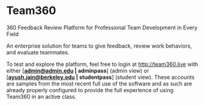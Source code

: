 # Team360
360 Feedback Review Platform for Professional Team Development in Every Field

An enterprise solution for teams to give feedback, review work behaviors, and evaluate teammates.

To test and explore the platform, feel free to login at http://team360.live with either [**admin@admin.edu | adminpass**] (admin view) or [**ayush.jain@berkeley.edu | studentpass**] (student view). These accounts are samples from the most recent full use of the software and as such are already properly configured to provide the full experience of using Team360 in an active class. 
